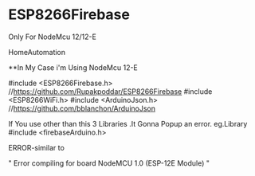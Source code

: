 # ESP8266Firebase
Only For NodeMcu 12/12-E

HomeAutomation 

**In My Case i'm Using NodeMcu 12-E 

 
 #include <ESP8266Firebase.h>  //https://github.com/Rupakpoddar/ESP8266Firebase
#include <ESP8266WiFi.h>
#include <ArduinoJson.h>  //https://github.com/bblanchon/ArduinoJson
  
 If You use other than this 3 Libraries .It Gonna Popup an error.
 eg.Library  #include <firebaseArduino.h>
 
 ERROR-similar to 
 
 " Error compiling for board NodeMCU 1.0 (ESP-12E Module) "
